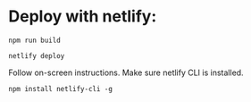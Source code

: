 # Deploy with netlify:

```
npm run build

netlify deploy
```

Follow on-screen instructions. Make sure netlify CLI is installed.

```
npm install netlify-cli -g
```
